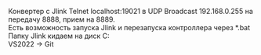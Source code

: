 Конвертер с Jlink Telnet localhost:19021 в UDP Broadcast 192.168.0.255 на передачу 8888, прием на 8889.   
Есть возможность запуска Jlink и перезапуска контроллера через *.bat  
Папку Jlink кидаем на диск C:\
VS2022 -> Git
